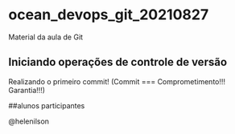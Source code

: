 # ocean_devops_git_20210827
Material da aula de Git

## Iniciando operações de controle de versão

Realizando o primeiro commit! (Commit === Comprometimento!!! Garantia!!!)

##alunos participantes

@helenilson